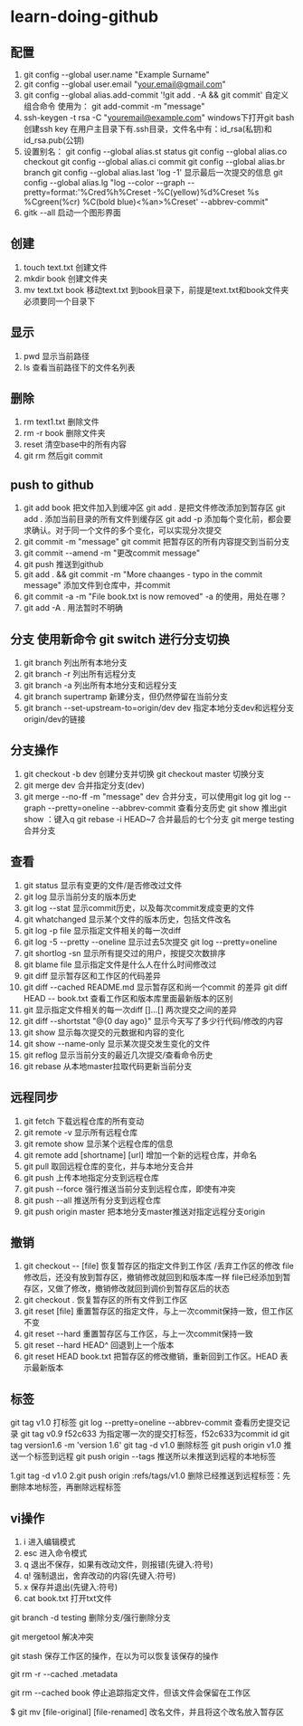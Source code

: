 # learn-doing-github

## 配置
1. git config --global user.name "Example Surname"
2. git config --global user.email "your.email@gmail.com"
3. git config --global alias.add-commit '!git add . -A && git commit' 自定义组合命令 使用为： git add-commit -m "message"
4. ssh-keygen -t rsa -C "youremail@example.com" windows下打开git bash创建ssh key
  在用户主目录下有.ssh目录，文件名中有：id_rsa(私钥)和id_rsa.pub(公钥)
5. 设置别名：
    git config --global alias.st status
    git config --global alias.co checkout
    git config --global alias.ci commit
    git config --global alias.br branch
    git config --global alias.last 'log -1' 显示最后一次提交的信息
    git config --global alias.lg "log --color --graph --pretty=format:'%Cred%h%Creset -%C(yellow)%d%Creset %s %Cgreen(%cr) %C(bold blue)<%an>%Creset' --abbrev-commit"  
6. gitk --all 启动一个图形界面

## 创建
1. touch text.txt  创建文件
2. mkdir book 创建文件夹
3. mv text.txt book 移动text.txt 到book目录下，前提是text.txt和book文件夹必须要同一个目录下
## 显示
1. pwd 显示当前路径
2. ls 查看当前路径下的文件名列表

## 删除
1. rm text1.txt 删除文件
2. rm -r book 删除文件夹
3. reset 清空base中的所有内容
4. git rm  然后git commit

## push to github
1. git add book  把文件加入到缓冲区
   git add . 是把文件修改添加到暂存区
   git add .  添加当前目录的所有文件到缓存区
   git add -p 添加每个变化前，都会要求确认。对于同一个文件的多个变化，可以实现分次提交
2. git commit -m "message"     git commit 把暂存区的所有内容提交到当前分支
3. git commit --amend -m "更改commit message"
4. git push 推送到github
5. git add . && git commit -m "More chaanges - typo in the commit message" 添加文件到仓库中，并commit
6. git commit -a -m "File book.txt is now removed" -a 的使用，用处在哪？
7. git add -A .  用法暂时不明确

## 分支 使用新命令 git switch 进行分支切换
1. git branch 列出所有本地分支
2. git branch -r 列出所有远程分支
3. git branch -a 列出所有本地分支和远程分支
4. git branch supertramp 新建分支，但仍然停留在当前分支
5. git branch --set-upstream-to=origin/dev dev 指定本地分支dev和远程分支origin/dev的链接

## 分支操作
1. git checkout -b dev 创建分支并切换
   git checkout master 切换分支
2. git merge dev 合并指定分支(dev)
3. git merge --no-ff -m "message" dev 合并分支，可以使用git log git log --graph --pretty=oneline --abbrev-commit 查看分支历史
git show  推出git show ：键入q
git rebase -i HEAD~7 合并最后的七个分支
git merge testing 合并分支

## 查看
1. git status 显示有变更的文件/是否修改过文件
2. git log 显示当前分支的版本历史
3. git log --stat 显示commit历史，以及每次commit发成变更的文件
4. git whatchanged 显示某个文件的版本历史，包括文件改名
5. git log -p file 显示指定文件相关的每一次diff
6. git log -5 --pretty --oneline 显示过去5次提交
   git log --pretty=oneline
7. git shortlog -sn 显示所有提交过的用户，按提交次数排序
8. git blame file 显示指定文件是什么人在什么时间修改过
9. git diff 显示暂存区和工作区的代码差异
10. git diff --cached README.md 显示暂存区和尚一个commit 的差异
    git diff HEAD -- book.txt 查看工作区和版本库里面最新版本的区别
11. git 显示指定文件相关的每一次diff []...[] 两次提交之间的差异
12. git diff --shortstat "@{0 day ago}" 显示今天写了多少行代码/修改的内容
13. git show 显示每次提交的元数据和内容的变化
14. git show --name-only  显示某次提交发生变化的文件
15. git reflog  显示当前分支的最近几次提交/查看命令历史
16. git rebase 从本地master拉取代码更新当前分支

## 远程同步
1. git fetch 下载远程仓库的所有变动
2. git remote -v 显示所有远程仓库
3. git remote show 显示某个远程仓库的信息
4. git remote add [shortname] [url] 增加一个新的远程仓库，并命名
5. git pull 取回远程仓库的变化，并与本地分支合并
6. git push 上传本地指定分支到远程仓库
7. git push --force 强行推送当前分支到远程仓库，即使有冲突
8. git push --all 推送所有分支到远程仓库
9. git push origin master 把本地分支master推送对指定远程分支origin

## 撤销
1. git checkout -- [file] 恢复暂存区的指定文件到工作区 /丢弃工作区的修改
    file 修改后，还没有放到暂存区，撤销修改就回到和版本库一样
    file已经添加到暂存区，又做了修改，撤销修改就回到调价到暂存区后的状态
2. git checkout .  恢复暂存区的所有文件到工作区
3. git reset [file] 重置暂存区的指定文件，与上一次commit保持一致，但工作区不变
4. git reset --hard 重置暂存区与工作区，与上一次commit保持一致
6. git reset --hard HEAD^ 回退到上一个版本
7. git reset HEAD book.txt  把暂存区的修改撤销，重新回到工作区。HEAD 表示最新版本


## 标签
git tag v1.0 打标签
git log --pretty=oneline --abbrev-commit 查看历史提交记录
git tag v0.9 f52c633 为指定哪一次的提交打标签，f52c633为commit id
git tag version1.6 -m 'version 1.6'
git tag -d v1.0 删除标签
git push origin v1.0 推送一个标签到远程
git push origin --tags 推送所以未推送到远程的本地标签

1.git tag -d v1.0 2.git push origin :refs/tags/v1.0  删除已经推送到远程标签：先删除本地标签，再删除远程标签

## vi操作
1. i 进入编辑模式
2. esc 进入命令模式
3. q 退出不保存，如果有改动文件，则报错(先键入:符号)
4. q! 强制退出，舍弃改动的内容(先键入:符号)
5. x 保存并退出(先键入:符号)
6. cat  book.txt 打开txt文件


git branch -d testing 删除分支/强行删除分支

git mergetool 解决冲突

git stash 保存工作区的操作，在以为可以恢复该保存的操作

git rm -r --cached .metadata

git rm --cached book  停止追踪指定文件，但该文件会保留在工作区

$ git mv [file-original] [file-renamed]  改名文件，并且将这个改名放入暂存区

